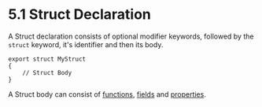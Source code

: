 # 5.1 Struct Declaration
A Struct declaration consists of optional modifier keywords, followed by the `struct` keyword, it's identifier and then its body.

```tweety
export struct MyStruct 
{
    // Struct Body
}
```

A Struct body can consist of [functions](functions.md), [fields](fields.md) and [properties](properties.md).